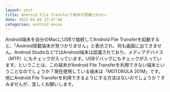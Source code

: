 ```yaml
---
layout: post
title: Android File Transferで端末が認識されない
date: 2015-01-04 23:47:04
categories: android macos
---
```

<p>Android端末を自分のMacにUSBで接続してAndroid File Transferを起動すると、「Android搭載端末が見つかりません」と表示され、何も画面に出てきません。Android StudioなどではAndroid端末は認識されており、メディアデバイス（MTP）にもチェックが入っています。USBデバッグにもチェックが入っています。ということは、この端末がAndroid File Transferを利用できない端末ということなのでしょうか？現在使用している端末は「MOTOROLA 201M」です。他にAndroid File Transferを利用できるようにする方法はないのでしょうか？すみませんが、宜しくお願いします。</p>
